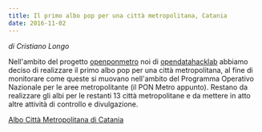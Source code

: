 ```yaml
---
title: Il primo albo pop per una città metropolitana, Catania
date: 2016-11-02
---
```


*di Cristiano Longo*

Nell'ambito del progetto [openponmetro](https://openponmetro.wordpress.com/)
noi di [opendatahacklab](http://opendatahacklab.org) abbiamo deciso di realizzare
il primo albo pop per una città metropolitana, al fine di monitorare come queste
si muovano nell'ambito del Programma Operativo Nazionale per le aree metropolitante 
(il PON Metro appunto). Restano da realizzare gli albi per le restanti 13 città metropolitane
e da mettere in atto altre attività di controllo e divulgazione.

[Albo Città Metropolitana di Catania](http://albopop.it/altrepa/cataniametropolitana/)

